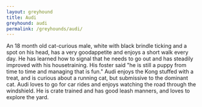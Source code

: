 ```yaml
---
layout: greyhound
title: Audi
greyhound: audi
permalink: /greyhounds/audi/
---
```


An 18 month old cat-curious male, white with black brindle ticking and a spot on his head, has a very goodappetite and
enjoys a short walk every day.  He has learned how to signal that he needs to go out and has steadily improved with his
housetraining.  His foster said "he is still a puppy from time to time and managing that is fun."  Audi enjoys the Kong
stuffed with a treat, and is curious about a running cat, but submissive to the dominant cat.  Audi loves to go for car
rides and enjoys watching the road through the windshield.  He is crate trained and has good leash manners, and loves to
explore the yard.
